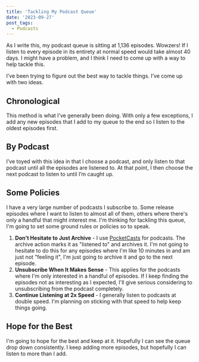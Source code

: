 ```yaml
---
title: 'Tackling My Podcast Queue'
date: '2023-09-27'
post_tags:
  - Podcasts
---
```


As I write this, my podcast queue is sitting at 1,136 episodes. Wowzers! If I listen to every episode in its entirety at normal speed would take almost 40 days. I might have a problem, and I think I need to come up with a way to help tackle this.
<!-- excerpt -->

I’ve been trying to figure out the best way to tackle things. I’ve come up with two ideas.

## Chronological

This method is what I’ve generally been doing. With only a few exceptions, I add any new episodes that I add to my queue to the end so I listen to the oldest episodes first.

## By Podcast

I’ve toyed with this idea in that I choose a podcast, and only listen to that podcast until all the episodes are listened to. At that point, I then choose the next podcast to listen to until I’m caught up.

## Some Policies

I have a very large number of podcasts I subscribe to. Some release episodes where I want to listen to almost all of them, others where there's only a handful that might interest me. I'm thinking for tackling this queue, I'm going to set some ground rules or policies so to speak.

1. **Don't Hesitate to Just Archive** - I use [PocketCasts](https://pocketcasts.com) for podcasts. The archive action marks it as "listened to" and archives it. I'm not going to hesitate to do this for any episodes where I'm like 10 minutes in and am just not "feeling it", I'm just going to archive it and go to the next episode.
2. **Unsubscribe When It Makes Sense** - This applies for the podcasts where I'm only interested in a handful of episodes. If I keep finding the episodes not as interesting as I expected, I'll give serious considering to unsubscribing from the podcast completely.
3. **Continue Listening at 2x Speed** - I generally listen to podcasts at double speed. I'm planning on sticking with that speed to help keep things going.

## Hope for the Best

I'm going to hope for the best and keep at it. Hopefully I can see the queue drop down consistently. I keep adding more episodes, but hopefully I can listen to more than I add.

